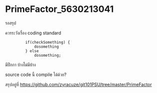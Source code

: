 # PrimeFactor_5630213041

รอสรุป

ควรระวังเรื่อง coding standard

             if(checkSomething) {
                 dosomething
             } else
                 dosomething;

มีปีกกา บ้างไม่มีบ้าง 

source code นี้ compile ได้ด้วย?

สรุปอยู่ที่ https://github.com/zyracuze/git101PSU/tree/master/PrimeFactor
